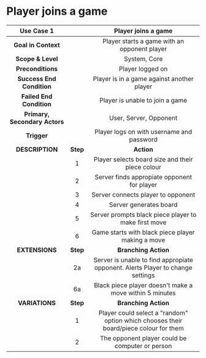 # Player joins a game

| **Use Case 1**                || Player joins a game                         |
|:-----------------------------:|:-:|:-----------------------------------------:|
| **Goal in Context**           || Player starts a game with an opponent player |
| **Scope & Level**             || System, Core                                 |
| **Preconditions**             || Player logged on                             |
| **Success End Condition**     || Player is in a game against another player   |
| **Failed End Condition**      || Player is unable to join a game              |
| **Primary, Secondary Actors** || User, Server, Opponent                       |
| **Trigger**                   || Player logs on with username and password    |
| **DESCRIPTION**               | **Step** | **Action**     |
|| 1 | Player selects board size and their piece colour     |
|| 2 | Server finds appropiate opponent for player          |
|| 3 | Server connects player to opponent                   |
|| 4 | Server generates board                               |
|| 5 | Server prompts black piece player to make first move |
|| 6 | Game starts with black piece player making a move    |
| **EXTENSIONS**                | **Step** | **Branching Action**                           |
|| 2a | Server is unable to find appropiate opponent. Alerts Player to change settings       |
|| 6a | Black piece player doesn't make a move within 5 minutes                              |
|**VARIATIONS**                 | **Step** | **Branching Action**                           | 
|| 1 | Player could select a "random" option which chooses their board/piece colour for them |
|| 2 | The opponent player could be computer or person                                       |


